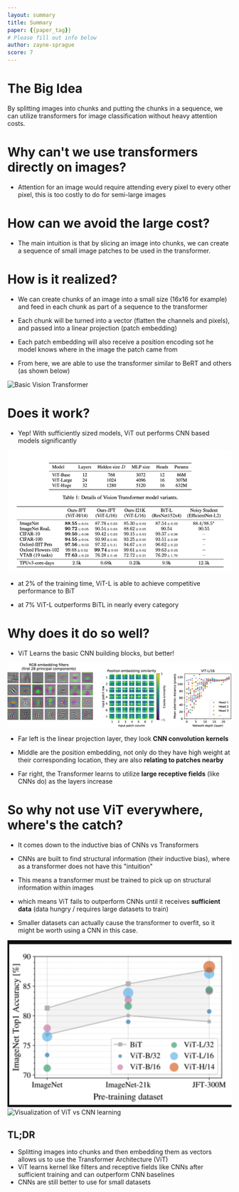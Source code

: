 ```yaml
---
layout: summary
title: Summary
paper: {{paper_tag}}
# Please fill out info below
author: zayne-sprague
score: 7
---
```


# The Big Idea

By splitting images into chunks and putting the chunks in a sequence, we can utilize transformers for image classification without heavy attention costs.

# Why can't we use transformers directly on images?

- Attention for an image would require attending every pixel to every other pixel, this is too costly to do for semi-large images

# How can we avoid the large cost?

- The main intuition is that by slicing an image into chunks, we can create a sequence of small image patches to be used in the transformer.

# How is it realized?

- We can create chunks of an image into a small size (16x16 for example) and feed in each chunk as part of a sequence to the transformer

- Each chunk will be turned into a vector (flatten the channels and pixels), and passed into a linear projection (patch embedding)
  
- Each patch embedding will also receive a position encoding sot he model knows where in the image the patch came from

- From here, we are able to use the transformer similar to BeRT and others (as shown below)

![Basic Vision Transformer](dosovitskiy2020an_2_a.gif)

# Does it work?

- Yep! With sufficiently sized models, ViT out performs CNN based models significantly

![Results table](dosovitskiy2020an_2_b.png)

- at 2% of the training time, ViT-L is able to achieve competitive performance to BiT
  
- at 7% ViT-L outperforms BiTL in nearly every category

# Why does it do so well?

- ViT Learns the basic CNN building blocks, but better! 

![Visualization of ViT Features](dosovitskiy2020an_2_e.png)

- Far left is the linear projection layer, they look **CNN convolution kernels**

- Middle are the position embedding, not only do they have high weight at their corresponding location, they are also **relating to patches nearby**

- Far right, the Transformer learns to utilize **large receptive fields** (like CNNs do) as the layers increase


# So why not use ViT everywhere, where's the catch?

- It comes down to the inductive bias of CNNs vs Transformers

- CNNs are built to find structural information (their inductive bias), where as a transformer does not have this "intuition"

- This means a transformer must be trained to pick up on structural information within images

- which means ViT fails to outperform CNNs until it receives **sufficient data** (data hungry / requires large datasets to train)

- Smaller datasets can actually cause the transformer to overfit, so it might be worth using a CNN in this case.

![Example of ViT vs Dataset Size](dosovitskiy2020an_2_c.png)
![Visualization of ViT vs CNN learning](dosovitskiy2020an_2_d.gif)


## TL;DR
- Splitting images into chunks and then embedding them as vectors allows us to use the Transformer Architecture (ViT)
- ViT learns kernel like filters and receptive fields like CNNs after sufficient training and can outperform CNN baselines
- CNNs are still better to use for small datasets